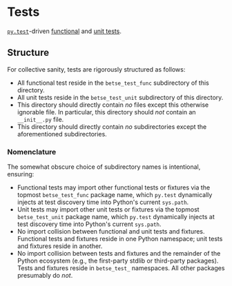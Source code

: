 Tests
===========

[`py.test`](http://pytest.org)-driven
[functional](https://en.wikipedia.org/wiki/Functional_testing) and [unit
tests](https://en.wikipedia.org/wiki/Unit_testing).

## Structure

For collective sanity, tests are rigorously structured as follows:

* All functional test reside in the `betse_test_func` subdirectory of this
  directory.
* All unit tests reside in the `betse_test_unit` subdirectory of this directory.
* This directory should directly contain _no_ files except this otherwise
  ignorable file. In particular, this directory should _not_ contain an
  `__init__.py` file.
* This directory should directly contain _no_ subdirectories except the
  aforementioned subdirectories.

### Nomenclature

The somewhat obscure choice of subdirectory names is intentional, ensuring:

* Functional tests may import other functional tests or fixtures via the topmost 
  `betse_test_func` package name, which `py.test` dynamically injects at test
  discovery time into Python's current `sys.path`.
* Unit tests may import other unit tests or fixtures via the topmost 
  `betse_test_unit` package name, which `py.test` dynamically injects at test
  discovery time into Python's current `sys.path`.
* No import collision between functional and unit tests and fixtures. Functional
  tests and fixtures reside in one Python namespace; unit tests and fixtures
  reside in another.
* No import collision between tests and fixtures and the remainder of the Python
  ecosystem (e.g., the first-party stdlib or third-party packages). Tests and
  fixtures reside in `betse_test_` namespaces. All other packages presumably do
  _not_.
